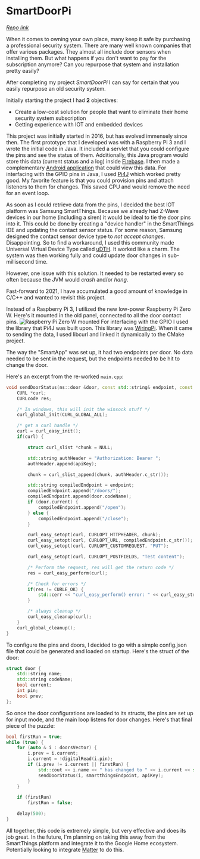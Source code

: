 # SmartDoorPi
_[Repo link](https://github.com/leoforney/SmartDoorPi)_

When it comes to owning your own place, many keep it safe by purchasing a professional security system. There are many well
known companies that offer various packages. They almost all include door sensors when installing them. But what happens if you don't
want to pay for the subscription anymore? Can you repurpose that system and installation pretty easily?

After completing my project _SmartDoorPi_ I can say for certain that you easily repurpose an old security system.

Initially starting the project I had **2** objectives:
- Create a low-cost solution for people that want to eliminate their home security system subscription
- Getting experience with IOT and embedded devices

This project was initially started in 2016, but has evolved immensely since then. The first prototype that I developed was with a Raspberry Pi 3
and I wrote the initial code in Java. It included a servlet that you could configure the pins and see the status of them.
Additionally, this Java program would store this data (current status and a log) inside [Firebase](https://firebase.google.com/). I then made a
complementary [Android application](https://github.com/leoforney/SmartDoorPi-Android) that could view this data. For interfacing with the GPIO pins in Java, I used [Pi4J](https://pi4j.com/) which worked pretty good.
My favorite feature is that you could provision pins and attach listeners to them for changes. This saved CPU and would remove the need for an event loop.

As soon as I could retrieve data from the pins, I decided the best IOT platform was Samsung SmartThings. Because we already had Z-Wave devices in our home (including a siren) 
it would be ideal to tie the door pins into it. This could be done by creating a "device handler" in the SmartThings IDE and updating the contact sensor status. For some reason, Samsung designed the 
contact sensor device type to _not accept changes_. Disappointing. So to find a workaround, I used this community made Universal Virtual Device Type called [uDTH](https://community.smartthings.com/t/release-universal-virtual-device-type-and-translator/47836?page=7).
It worked like a charm. The system was then working fully and could update door changes in sub-millisecond time.

However, one issue with this solution. It needed to be restarted every so often because the JVM would _crash_ and/or _hang_.

Fast-forward to 2021, I have accumulated a good amount of knowledge in C/C++ and wanted to revisit this project.

Instead of a Raspberry Pi 3, I utilized the new low-power Raspberry Pi Zero W. Here's it mounted in the old panel, connected to all the door contact pins.
![Raspberry Pi Zero W mounted](/img/smartdoorpi.jpg)
For interfacing with the GPIO I used the library that Pi4J was built upon. This 
library was [WiringPi](http://wiringpi.com/). When it came to sending the data, I used libcurl and linked it dynamically to the CMake project.

The way the "SmartApp" was set up, it had two endpoints per door. No data needed to be sent in the request, but the endpoints needed to be hit to change the door.

Here's an excerpt from the re-worked `main.cpp`:
```cpp
void sendDoorStatus(ns::door &door, const std::string& endpoint, const std::string& apiKey) {
    CURL *curl;
    CURLcode res;

    /* In windows, this will init the winsock stuff */
    curl_global_init(CURL_GLOBAL_ALL);

    /* get a curl handle */
    curl = curl_easy_init();
    if(curl) {

        struct curl_slist *chunk = NULL;

        std::string authHeader = "Authorization: Bearer ";
        authHeader.append(apiKey);

        chunk = curl_slist_append(chunk, authHeader.c_str());

        std::string compiledEndpoint = endpoint;
        compiledEndpoint.append("/doors/");
        compiledEndpoint.append(door.codeName);
        if (door.current) {
            compiledEndpoint.append("/open");
        } else {
            compiledEndpoint.append("/close");
        }

        curl_easy_setopt(curl, CURLOPT_HTTPHEADER, chunk);
        curl_easy_setopt(curl, CURLOPT_URL, compiledEndpoint.c_str());
        curl_easy_setopt(curl, CURLOPT_CUSTOMREQUEST, "PUT");

        curl_easy_setopt(curl, CURLOPT_POSTFIELDS, "Test content");

        /* Perform the request, res will get the return code */
        res = curl_easy_perform(curl);

        /* Check for errors */
        if(res != CURLE_OK) {
            std::cerr << "curl_easy_perform() error: " << curl_easy_strerror(res) << std::endl;
        }

        /* always cleanup */
        curl_easy_cleanup(curl);
    }
    curl_global_cleanup();
}
```

To configure the pins and doors, I decided to go with a simple config.json file that could be generated and loaded on startup.
Here's the struct of the door:

```cpp
struct door {
    std::string name;
    std::string codeName;
    bool current;
    int pin;
    bool prev;
};
```

So once the door configurations are loaded to its structs, the pins are set up for input mode, and the main loop listens for door changes. Here's that final piece of the puzzle:
```cpp
bool firstRun = true;
while (true) {
    for (auto & i : doorsVector) {
        i.prev = i.current;
        i.current = !digitalRead(i.pin);
        if (i.prev != i.current || firstRun) {
            std::cout << i.name << " has changed to " << i.current << std::endl;
            sendDoorStatus(i, smartthingsEndpoint, apiKey);
        }
    }

    if (firstRun)
        firstRun = false;

    delay(500);
}
```

All together, this code is extremely simple, but very effective and does its job great. In the future, I'm planning on taking this
away from the SmartThings platform and integrate it to the Google Home ecosystem. Potentially looking to integrate [Matter](https://csa-iot.org/all-solutions/matter/) to do this.
